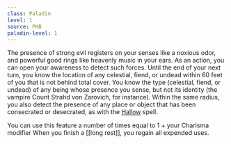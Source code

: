 ```yaml
---
class: Paladin
level: 1
source: PHB
paladin-level: 1
---
```


The presence of strong evil registers on your senses like a noxious odor, and powerful good rings like heavenly music in your ears. As an action, you can open your awareness to detect such forces. Until the end of your next turn, you know the location of any celestial, fiend, or undead within 60 feet of you that is not behind total cover. You know the type (celestial, fiend, or undead) of any being whose presence you sense, but not its identity (the vampire Count Strahd von Zarovich, for instance). Within the same radius, you also detect the presence of any place or object that has been consecrated or desecrated, as with the [Hallow](http://dnd5e.wikidot.com/spell:hallow) spell.

You can use this feature a number of times equal to 1 + your Charisma modifier When you finish a [[long rest]], you regain all expended uses.
